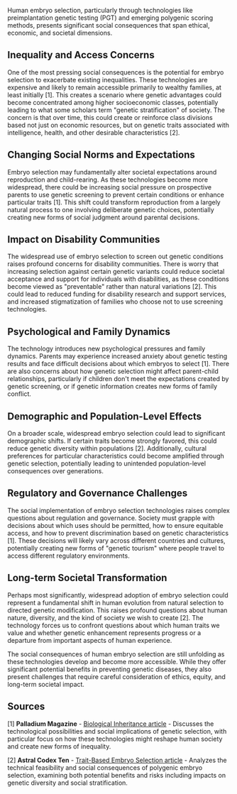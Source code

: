 Human embryo selection, particularly through technologies like preimplantation genetic testing (PGT) and emerging polygenic scoring methods, presents significant social consequences that span ethical, economic, and societal dimensions.

## Inequality and Access Concerns

One of the most pressing social consequences is the potential for embryo selection to exacerbate existing inequalities. These technologies are expensive and likely to remain accessible primarily to wealthy families, at least initially [1]. This creates a scenario where genetic advantages could become concentrated among higher socioeconomic classes, potentially leading to what some scholars term "genetic stratification" of society. The concern is that over time, this could create or reinforce class divisions based not just on economic resources, but on genetic traits associated with intelligence, health, and other desirable characteristics [2].

## Changing Social Norms and Expectations

Embryo selection may fundamentally alter societal expectations around reproduction and child-rearing. As these technologies become more widespread, there could be increasing social pressure on prospective parents to use genetic screening to prevent certain conditions or enhance particular traits [1]. This shift could transform reproduction from a largely natural process to one involving deliberate genetic choices, potentially creating new forms of social judgment around parental decisions.

## Impact on Disability Communities

The widespread use of embryo selection to screen out genetic conditions raises profound concerns for disability communities. There is worry that increasing selection against certain genetic variants could reduce societal acceptance and support for individuals with disabilities, as these conditions become viewed as "preventable" rather than natural variations [2]. This could lead to reduced funding for disability research and support services, and increased stigmatization of families who choose not to use screening technologies.

## Psychological and Family Dynamics

The technology introduces new psychological pressures and family dynamics. Parents may experience increased anxiety about genetic testing results and face difficult decisions about which embryos to select [1]. There are also concerns about how genetic selection might affect parent-child relationships, particularly if children don't meet the expectations created by genetic screening, or if genetic information creates new forms of family conflict.

## Demographic and Population-Level Effects

On a broader scale, widespread embryo selection could lead to significant demographic shifts. If certain traits become strongly favored, this could reduce genetic diversity within populations [2]. Additionally, cultural preferences for particular characteristics could become amplified through genetic selection, potentially leading to unintended population-level consequences over generations.

## Regulatory and Governance Challenges

The social implementation of embryo selection technologies raises complex questions about regulation and governance. Society must grapple with decisions about which uses should be permitted, how to ensure equitable access, and how to prevent discrimination based on genetic characteristics [1]. These decisions will likely vary across different countries and cultures, potentially creating new forms of "genetic tourism" where people travel to access different regulatory environments.

## Long-term Societal Transformation

Perhaps most significantly, widespread adoption of embryo selection could represent a fundamental shift in human evolution from natural selection to directed genetic modification. This raises profound questions about human nature, diversity, and the kind of society we wish to create [2]. The technology forces us to confront questions about which human traits we value and whether genetic enhancement represents progress or a departure from important aspects of human experience.

The social consequences of human embryo selection are still unfolding as these technologies develop and become more accessible. While they offer significant potential benefits in preventing genetic diseases, they also present challenges that require careful consideration of ethics, equity, and long-term societal impact.

## Sources

[1] **Palladium Magazine** - [Biological Inheritance article](https://letter.palladiummag.com/p/palladium-18-biological-inheritance) - Discusses the technological possibilities and social implications of genetic selection, with particular focus on how these technologies might reshape human society and create new forms of inequality.

[2] **Astral Codex Ten** - [Trait-Based Embryo Selection article](https://open.substack.com/pub/astralcodexten/p/suddenly-trait-based-embryo-selection) - Analyzes the technical feasibility and social consequences of polygenic embryo selection, examining both potential benefits and risks including impacts on genetic diversity and social stratification.